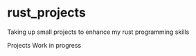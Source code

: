 # rust_projects
Taking up small projects to enhance my rust programming skills

Projects Work in progress


